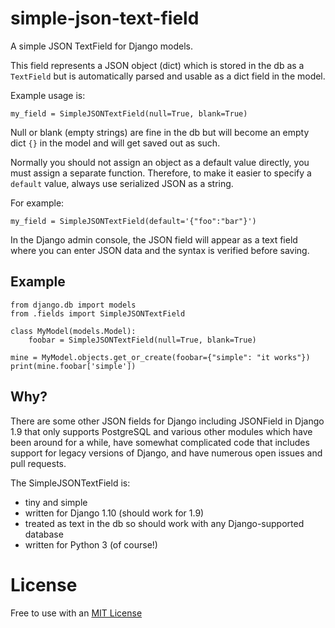 # simple-json-text-field

A simple JSON TextField for Django models.

This field represents a JSON object (dict) which is stored in the db as a `TextField` but is automatically
parsed and usable as a dict field in the model.

Example usage is:

```
my_field = SimpleJSONTextField(null=True, blank=True)
```

Null or blank (empty strings) are fine in the db but will become an empty dict `{}` in the model
and will get saved out as such.

Normally you should not assign an object as a default value directly, you must assign a separate function.
Therefore, to make it easier to specify a `default` value, always use serialized JSON as a string.

For example:

```
my_field = SimpleJSONTextField(default='{"foo":"bar"}')
```

In the Django admin console, the JSON field will appear as a text field where you can enter JSON data and the syntax is verified before saving.

## Example

```
from django.db import models
from .fields import SimpleJSONTextField

class MyModel(models.Model):
    foobar = SimpleJSONTextField(null=True, blank=True)

mine = MyModel.objects.get_or_create(foobar={"simple": "it works"})
print(mine.foobar['simple'])
```


## Why?

There are some other JSON fields for Django including JSONField in Django 1.9 that only supports PostgreSQL and various
other modules which have been around for a while, have somewhat complicated code that includes support for legacy
versions of Django, and have numerous open issues and pull requests.

The SimpleJSONTextField is:

- tiny and simple
- written for Django 1.10 (should work for 1.9)
- treated as text in the db so should work with any Django-supported database
- written for Python 3 (of course!)


# License

Free to use with an [MIT License](LICENSE)
